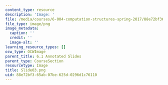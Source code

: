 ```yaml
---
content_type: resource
description: 'Image: '
file: /media/courses/6-004-computation-structures-spring-2017/88e72bf365ab07be625d0296d1c76110_Slide03.png
file_type: image/png
image_metadata:
  caption: ''
  credit: ''
  image-alt: ''
learning_resource_types: []
ocw_type: OCWImage
parent_title: 6.1 Annotated Slides
parent_type: CourseSection
resourcetype: Image
title: Slide03.png
uid: 88e72bf3-65ab-07be-625d-0296d1c76110
---
```

